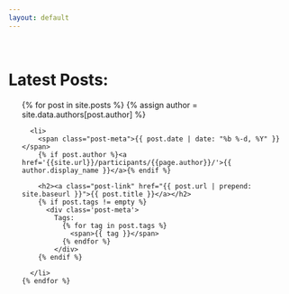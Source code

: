 ```yaml
---
layout: default
---
```


<div class="home">
  <h1 class="page-heading">Latest Posts: </h1>
  <ul class="post-list">
    {% for post in site.posts %}
    {% assign author = site.data.authors[post.author] %}
    
      <li>
        <span class="post-meta">{{ post.date | date: "%b %-d, %Y" }}</span>
        {% if post.author %}<a href='{{site.url}}/participants/{{page.author}}/'>{{ author.display_name }}</a>{% endif %}
        
        <h2><a class="post-link" href="{{ post.url | prepend: site.baseurl }}">{{ post.title }}</a></h2>
        {% if post.tags != empty %}
          <div class='post-meta'>
            Tags: 
              {% for tag in post.tags %}
                <span>{{ tag }}</span>
              {% endfor %}
            </div>
        {% endif %}
        
      </li>
    {% endfor %}
  </ul>

</div>
